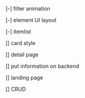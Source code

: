[-] filter animation

[-] element UI layout

[-] itemlist

[] card style

[] detail page

[] put information on backend

[] landing page

[] CRUD

